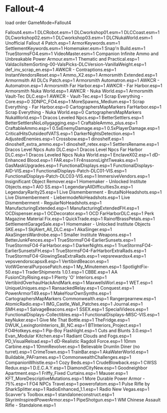 # Fallout-4
load order
GameMode=Fallout4

Fallout4.esm=1
DLCRobot.esm=1
DLCworkshop01.esm=1
DLCCoast.esm=1
DLCworkshop02.esm=1
DLCworkshop03.esm=1
DLCNukaWorld.esm=1
Unofficial Fallout 4 Patch.esp=1
ArmorKeywords.esm=1
SettlementKeywords.esm=1
Homemaker.esm=1
Snap'n Build.esm=1
TrueStormsFO4.esm=1
VideoMaster.esm=1
Companion Infinite Ammo and Unbreakable Power Armour.esm=1
Thematic and Practical.esp=1
ValdacilsItemSorting-00-ValsPicks-DLCVersion-VanillaWeight.esp=1
def_inv_scrap_en.esp=1
AWKCR - Contraptions.esp=1
InstantVendorsReset.esp=1
Ammo_X2.esp=1
Armorsmith Extended.esp=1
Armormsith All DLCs Patch.esp=1
Armorsmith Automatron.esp=1
AWKCR - Automatron.esp=1
Armorsmith Far Harbor.esp=1
AWKCR - Far Harbor.esp=1
Armorsmith Nuka World.esp=1
AWKCR - Nuka World.esp=1
Armorsmith Vault-Tec DLC.esp=1
AWKCR - Vault-Tec.esp=1
Scrap Everything - Core.esp=0
3DNPC_FO4.esp=1
MoreSpawns_Medium.esp=1
Scrap Everything - Far Harbor.esp=0
CartographersMapMarkers FarHarbor.esp=1
Scrap Everything - Nuka World.esp=0
CartographersMapMarkers NukaWorld.esp=1
Dracos Leveled Npcs.esp=1
BetterSettlers.esp=1
BetterSettlersNoLollygagging.esp=1
CraftableAmmo_plus.esp=1
CraftableAmmo.esp=1
0.5xEnemyDamage.esp=1
0.5xPlayerDamage.esp=1
CriticalHitsOutsideofVATS.esp=1
DarkerNightsDetection.esp=1
AdjustedEnemies.esp=1
Crossbow.esp=1
dinoshelf.esp=1
dinoshelf_extra_ammo.esp=1
dinoshelf_retex.esp=1
SettlersRename.esp=1
Dracos Level Npcs Auto DLC.esp=1
Dracos Level Npcs Far Harbor DLC.esp=1
Dracos Leveled Npcs Nuka World.esp=1
EnclaveX02.esp=1
dD-Enhanced Blood.esp=1
FAR.esp=1
Fr4nssonsLightTweaks.esp=1
GasMaskUpgrades.esp=1
FunctionalDisplays.esp=1
FunctionalDisplays-AID-VIS.esp=1
FunctionalDisplays-Patch-DLC01-VIS.esp=1
FunctionalDisplays-Patch-DLC03-VIS.esp=1
ImmersiveVendors.esp=1
Insignificant Object Remover.esp=1
Homemaker - Unlocked Institute Objects.esp=1
AIO SS.esp=1
LegendaryAllDifficulties3x.esp=1
LegendaryRarity25.esp=1
Live Dismemberment - BrutalNoHeadshots.esp=1
Live Dismemberment - LiebermodeNoHeadshots.esp=1
Live Dismemberment - RegularNoHeadshots.esp=1
ManufacturingExtended.esp=1
ManufacturingExtendedFH.esp=1
OCDispenser.esp=1
OCDecorator.esp=1
OCD FarHarborDLC.esp=1
Perk Magazine Material Fix.esp=1
QuickTrade.esp=1
RainofBrassPetals.esp=1
SettlementGarageSale.esp=1
Homemaker - Unlocked Institute Objects SKE.esp=1
SkjAlert_All_DLC.esp=1
AkaSinger.esp=1
AkaSingersWardrobe.esp=1
Smaller Institute Weapons.esp=1
BetterJunkFences.esp=1
TrueStormsFO4-EarlierSunsets.esp=1
TrueStormsFO4-FarHarbor.esp=1
DarkerNights.esp=1
TrueStormsFO4-EarlierSunsetsFH.esp=1
TrueStormsFO4-FarHarborExtraRads.esp=1
TrueStormsFO4-GlowingSeaExtraRads.esp=1
vepsrewardsx4.esp=1
vepsvendorscapsx8.esp=1
VertibirdBeacon.esp=1
VotWGeneralPurposePatch.esp=1
My_Minutemen.esp=1
SpotlightFix-50.esp=1
TraderShipments 1.0.1.esp=1
CBBE.esp=1
AA FusionCityRising.esp=1
Plenty 'O' Interiors.esp=1
VertibirdOverhaulHackAndMark.esp=1
MaxwellsWorl.esp=1
WET.esp=1
UniqueUniques.esp=1
RansackedRelay.esp=1
Conquest.esp=1
PowerArmorT49.esp=1
MakeYourOwnSynths.esp=1
CartographersMapMarkers Commonwealth.esp=1
Rangergearnew.esp=1
AtomicRadio.esp=1
IMG_Castle_Wall_Patches.esp=1
Journal.esp=1
SMH.esp=1
SalvageBeacons.esp=1
SSEX.esp=1
SpecialVideos.esp=1
FunctionalDisplays-Collectibles.esp=1
FunctionalDisplays-MISC-VIS.esp=1
keyNuker.esp=1
Give Me That Bottle.esp=1
TheFridge.esp=1
DWUK_LexingtonInteriors_BI_NC.esp=1
BTInteriors_Project.esp=1
FO4Hotkeys.esp=1
Pip-Boy Flashlight.esp=1
Cuts and Blunts 3.0.esp=1
Evan_Modular Kitchen.esp=1
Radiant Clouds and Fogs.esp=1
PD_VisualReload.esp=1
dD-Realistic Ragdoll Force.esp=1
10mm Carbine.esp=1
10mmRevolver.esp=1
Believable Drumlin Diner (no turret).esp=1
CrimeTown.esp=1
TrainBar.esp=1
AkaWaterWorld.esp=1
Buildable_PAFrames.esp=1
CommonwealthChallenges.esp=1
CompanionWhistle.esp=1
Cozy Beds.esp=1
CrudeBlowback.esp=1
CWSS Redux.esp=1
D.E.C.A.Y.esp=1
DiamondCityNew.esp=1
Goodneighbor Apartment.esp=1
Friffy_Fixed Curtains.esp=1
Mauser.esp=1
KFT_MoreDescriptiveMutations.esp=1
More Durable Power Armor - 75%.esp=1
FO4 NPCs Travel.esp=1
powerofatom.esp=1
Pulse Rifle by SharkSplitter.esp=1
RadioEnhanced_1.1.esp=1
Radio New Vegas.esp=1
Scavver's Toolbox.esp=1
standaloneconstruct.esp=1
SkyrimInspiredPowerArmor.esp=1
PipeShotgun.esp=1
WM Chinese Assault Rifle - Standalone.esp=1

